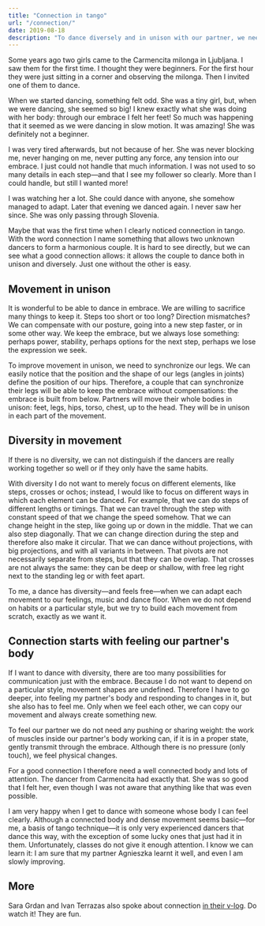 ```yaml
---
title: "Connection in tango"
url: "/connection/"
date: 2019-08-18
description: "To dance diversely and in unison with our partner, we need to clearly feel their movement. And they need to clearly feel ours."
---
```


Some years ago two girls came to the Carmencita milonga in Ljubljana. I saw them for the first time. I thought they were beginners. For the first hour they were just sitting in a corner and observing the milonga. Then I invited one of them to dance.

When we started dancing, something felt odd. She was a tiny girl, but, when we were dancing, she seemed so big! I knew exactly what she was doing with her body: through our embrace I felt her feet! So much was happening that it seemed as we were dancing in slow motion. It was amazing! She was definitely not a beginner.

I was very tired afterwards, but not because of her. She was never blocking me, never hanging on me, never putting any force, any tension into our embrace. I just could not handle that much information. I was not used to so many details in each step&mdash;and that I see my follower so clearly. More than I could handle, but still I wanted more!

I was watching her a lot. She could dance with anyone, she somehow managed to adapt. Later that evening we danced again. I never saw her since. She was only passing through Slovenia.

Maybe that was the first time when I clearly noticed connection in tango. With the word connection I name something that allows two unknown dancers to form a harmonious couple. It is hard to see directly, but we can see what a good connection allows: it allows the couple to dance both in unison and diversely. Just one without the other is easy.

Movement in unison
------------------

It is wonderful to be able to dance in embrace. We are willing to sacrifice many things to keep it. Steps too short or too long? Direction mismatches? We can compensate with our posture, going into a new step faster, or in some other way. We keep the embrace, but we always lose something: perhaps power, stability, perhaps options for the next step, perhaps we lose the expression we seek.

To improve movement in unison, we need to synchronize our legs. We can easily notice that the position and the shape of our legs (angles in joints) define the position of our hips. Therefore, a couple that can synchronize their legs will be able to keep the embrace without compensations: the embrace is built from below. Partners will move their whole bodies in unison: feet, legs, hips, torso, chest, up to the head. They will be in unison in each part of the movement.

Diversity in movement
---------------------

If there is no diversity, we can not distinguish if the dancers are really working together so well or if they only have the same habits.

With diversity I do not want to merely focus on different elements, like steps, crosses or ochos; instead, I would like to focus on different ways in which each element can be danced. For example, that we can do steps of different lengths or timings. That we can travel through the step with constant speed of that we change the speed somehow. That we can change height in the step, like going up or down in the middle. That we can also step diagonally. That we can change direction during the step and therefore also make it circular. That we can dance without projections, with big projections, and with all variants in between. That pivots are not necessarily separate from steps, but that they can be overlap. That crosses are not always the same: they can be deep or shallow, with free leg right next to the standing leg or with feet apart.

To me, a dance has diversity&mdash;and feels free&mdash;when we can adapt each movement to our feelings, music and dance floor. When we do not depend on habits or a particular style, but we try to build each movement from scratch, exactly as we want it.

Connection starts with feeling our partner's body
-------------------------------------------------

If I want to dance with diversity, there are too many possibilities for communication just with the embrace. Because I do not want to depend on a particular style, movement shapes are undefined. Therefore I have to go deeper, into feeling my partner's body and responding to changes in it, but she also has to feel me. Only when we feel each other, we can copy our movement and always create something new.

To feel our partner we do not need any pushing or sharing weight: the work of muscles inside our partner's body working can, if it is in a proper state, gently transmit through the embrace. Although there is no pressure (only touch), we feel physical changes.

For a good connection I therefore need a well connected body and lots of attention. The dancer from Carmencita had exactly that. She was so good that I felt her, even though I was not aware that anything like that was even possible.

I am very happy when I get to dance with someone whose body I can feel clearly. Although a connected body and dense movement seems basic&mdash;for me, a basis of tango technique&mdash;it is only very experienced dancers that dance this way, with the exception of some lucky ones that just had it in them. Unfortunately, classes do not give it enough attention. I know we can learn it: I am sure that my partner Agnieszka learnt it well, and even I am slowly improving.

More
----

Sara Grdan and Ivan Terrazas also spoke about connection [in their v-log](https://www.youtube.com/watch?v=ZuQjLcPIYG8). Do watch it! They are fun.

